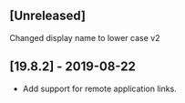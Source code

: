 ## [Unreleased]
Changed display name to lower case v2


## [19.8.2] - 2019-08-22
- Add support for remote application links.